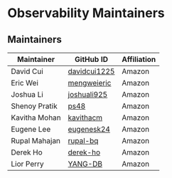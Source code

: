# Observability Maintainers

## Maintainers
| Maintainer    | GitHub ID                                       | Affiliation |
|---------------|-------------------------------------------------|-------------|
| David Cui     | [davidcui1225](https://github.com/davidcui1225) | Amazon      |
| Eric Wei      | [mengweieric](https://github.com/mengweieric)   | Amazon      |
| Joshua Li     | [joshuali925](https://github.com/joshuali925)   | Amazon      |
| Shenoy Pratik | [ps48](https://github.com/ps48)                 | Amazon      |
| Kavitha Mohan | [kavithacm](https://github.com/kavithacm)       | Amazon      |
| Eugene Lee    | [eugenesk24](https://github.com/eugenesk24)     | Amazon      |
| Rupal Mahajan | [rupal-bq](https://github.com/rupal-bq)         | Amazon      |
| Derek Ho      | [derek-ho](https://github.com/derek-ho)         | Amazon      |
| Lior Perry    | [YANG-DB](https://github.com/YANG-DB)           | Amazon      |
